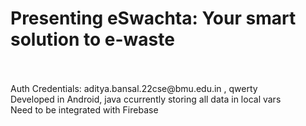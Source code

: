 <h1> Presenting eSwachta: Your smart solution to e-waste </h1>
<br>
<br>
Auth Credentials: aditya.bansal.22cse@bmu.edu.in , qwerty
<br>
Developed in Android, java ccurrently storing all data in local vars
<br>
Need to be integrated with Firebase
